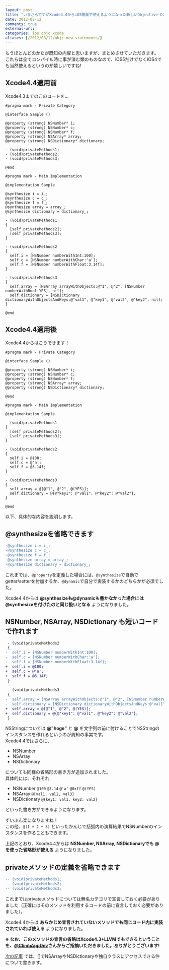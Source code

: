 ```yaml
---
layout: post
title: "いまさらですがXcode4.4からiOS開発で使えるようになった新しいObjective-Cの書き方をまとめます"
date: 2012-08-12
comments: true
external-url: 
categories: ios objc xcode
aliases: [/2012/08/12/objc-new-statements/]
---
```


もうほとんどのかたが既知の内容と思いますが、まとめさせていただきます。  
これらは全てコンパイル時に事が済む類のものなので、iOS5だけでなくiOS4でも当然使えるというのが嬉しいですね!

## Xcode4.4適用前

Xcode4.3までのこのコードを...
``` objc
#pragma mark - Private Category

@interface Sample ()

@property (strong) NSNumber* i;
@property (strong) NSNumber* c;
@property (strong) NSNumber* f;
@property (strong) NSArray* array;
@property (strong) NSDictionary* dictionary;

- (void)privateMethods1;
- (void)privateMethods2;
- (void)privateMethods3;

@end 

#pragma mark - Main Implementation

@implementation Sample

@synthesize i = i_;
@synthesize c = c_;
@synthesize f = f_;
@synthesize array = array_;
@synthesize dictionary = dictionary_;

- (void)privateMethods1
{
  [self privateMethods2];
  [self privateMethods3];
}

- (void)privateMethods2
{
  self.i = [NSNumber numberWithInt:100];
  self.c = [NSNumber numberWithChar:'a'];
  self.f = [NSNumber numberWithFloat:3.14f];
}

- (void)privateMethods3
{
  self.array = [NSArray arrayWithObjects:@"1", @"2", [NSNumber numberWithBool:YES], nil];
  self.dictionary = [NSDictionary dictionaryWithObjectsAndKeys:@"val1", @"key1", @"val2", @"key2", nil];
}

@end
```

## Xcode4.4適用後

Xcode4.4からはこうできます！
``` objc
#pragma mark - Private Category

@interface Sample ()

@property (strong) NSNumber* i;
@property (strong) NSNumber* c;
@property (strong) NSNumber* f;
@property (strong) NSArray* array;
@property (strong) NSDictionary* dictionary;

@end 

#pragma mark - Main Implementation

@implementation Sample

- (void)privateMethods1
{
  [self privateMethods2];
  [self privateMethods3];
}

- (void)privateMethods2
{
  self.i = @100;
  self.c = @'a';
  self.f = @3.14f;
}

- (void)privateMethods3
{
  self.array = @[@"1", @"2", @(YES)];
  self.dictionary = @{@"key1": @"val1", @"key2": @"val2"};
}

@end
```

以下、具体的な内容を説明します。

<!-- more -->

## @synthesizeを省略できます

``` diff 上記コードにおけるdiff
-@synthesize i = i_;
-@synthesize c = c_;
-@synthesize f = f_;
-@synthesize array = array_;
-@synthesize dictionary = dictionary_;
```

これまでは、`@property`を定義した場合には、`@synthesize`で自動でgetter/setterを付加するか、`@dynamic`で自分で実装するかのどちらかが必須でした。

Xcode4.4からは **@synthesizeも@dynamicも書かなかった場合には@synthesizeを付けたのと同じ扱いとなる** ようになりました。

## NSNumber, NSArray, NSDictionary も短いコードで作れます

``` diff 上記コードにおけるdiff
 - (void)privateMethods2
 {
-  self.i = [NSNumber numberWithInt:100];
-  self.c = [NSNumber numberWithChar:'a'];
-  self.f = [NSNumber numberWithFloat:3.14f];
+  self.i = @100;
+  self.c = @'a';
+  self.f = @3.14f;
 }
 
 - (void)privateMethods3
 {
-  self.array = [NSArray arrayWithObjects:@"1", @"2", [NSNumber numberWithBool:YES], nil];
-  self.dictionary = [NSDictionary dictionaryWithObjectsAndKeys:@"val1", @"key1", @"val2", @"key2", nil];
+  self.array = @[@"1", @"2", @(YES)];
+  self.dictionary = @{@"key1": @"val1", @"key2": @"val2"};
 }
```

NSStringについては **@"hoge"** と **@** を文字列の前に付けることでNSStringのインスタンスを作れるというのが周知の事実です。  
Xcode4.4ではさらに、

* NSNumber
* NSArray
* NSDictionary

についても同様の省略形の書き方が追加されました。  
具体的には、それぞれ

* NSNumber `@100` `@3.14` `@'a'` `@0xff` `@(YES)`
* NSArray `@[val1, val2, val3]`
* NSDictionary `@{key1: val1, key2: val2}`

といった書き方ができるようになります。

ずいぶん楽になりますね！  
この他、`@(1 + 2 + 3)` といったかんじで括弧内の演算結果でNSNumberのインスタンスを作ることもできます。

上記のとおり、Xcode4.4からは **NSNumber, NSArray, NSDictionaryでも @ を使った省略形が使える** ようになりました。

## privateメソッドの定義を省略できます

``` diff 上記コードにおけるdiff
-- (void)privateMethods1;
-- (void)privateMethods2;
-- (void)privateMethods3;
```

これまではprivateメソッドについては無名カテゴリで宣言しておく必要がありました（正確にはそのメソッドを利用するコードの前に宣言しておく必要がありました）。

Xcode4.4からは **あらかじめ宣言されていないメソッドでも同じコード内に実装されていれば使える** ようになりました。

**※ なお、このメソッドの宣言の省略はXcode4.3+LLVMでもできるということを、[@ClimbAppDev](https://twitter.com/ClimbAppDev)さんからご指摘いただきました。ありがとうございます!**

[次の記事](/2012/08/12/objc-subscripting/) では、[]でNSArrayやNSDictionaryや独自クラスにアクセスできる件について書きます。

